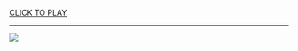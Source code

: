 
<a href="https://premium76.site?title=car_simulator_games_unblocked&ref=13M">CLICK TO PLAY</a></h3>
<hr>

<a href="https://premium76.site?title=car_simulator_games_unblocked&ref=13M"><img src="https://clearcache.store/games.png"></a>


